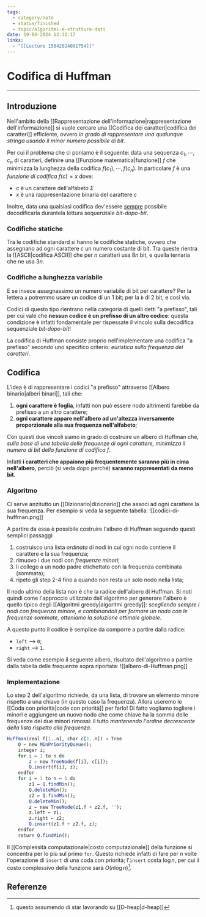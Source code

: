 ```yaml
---
tags:
  - category/note
  - status/finished
  - topic/algoritmi-e-strutture-dati
date: 19-04-2024 12:32:17
links:
  - "[[Lecture 15042024091754]]"
---
```

# Codifica di Huffman
---
## Introduzione
Nell'ambito della [[Rappresentazione dell'informazione|rappresentazione dell'informazione]] si vuole cercare una [[Codifica dei caratteri|codifica dei caratteri]] efficiente, ovvero _in grado di rappresentare una qualunque stringa usando il minor numero possibile di bit_.

Per cui il problema che ci poniamo è il seguente: data una sequenza $c_{1}, \cdots, c_{n}$ di caratteri, definire una [[Funzione matematica|funzione]] $f$ che minimizza la lunghezza della codifica $f(c_{1}), \cdots, f(c_{n})$. In particolare $f$ è una _funzione di codifica_ $f(c) = x$ dove:
- $c$ è un carattere dell'alfabeto $\Sigma$
- $x$ è una rappresentazione binaria del carattere $c$

Inoltre, data una qualsiasi codifica dev'essere <u>sempre</u> possibile decodificarla durantela lettura sequenziale _bit-dopo-bit_.

### Codifiche statiche
Tra le codifiche standard si hanno le codifiche statiche, ovvero che assegnano ad ogni carattere $c$ un numero costante di bit. Tra queste rientra la [[ASCII|codifica ASCII]] che per $n$ caratteri usa $8n$ bit, e quella ternaria che ne usa $3n$.

### Codifiche a lunghezza variabile
E se invece assegnassimo un numero variabile di bit per carattere? Per la lettera `a` potremmo usare un codice di un 1 bit; per la `b` di 2 bit, e così via.

Codici di questo tipo rientrano nella categoria di quelli detti "a prefisso", tali per cui vale che **nessun codice è un prefisso di un altro codice**: questa condizione è infatti fondamentale per rispessate il vincolo sulla decodifica sequenziale _bit-dopo-bit_!

La codifica di Huffman consiste proprio nell'implementare una codifica "a prefisso" secondo uno specifico criterio: _euristica sulla frequenza dei caratteri_.

## Codifica
L'idea è di rappresentare i codici "a prefisso" attraverso [[Albero binario|alberi binari]], tali che:
1. **ogni carattere è foglia**, infatti non può essere nodo altrimenti farebbe da prefisso a un altro carattere;
2. **ogni carattere appare nell'albero ad un'altezza inversamente proporzionale alla sua frequenza nell'alfabeto**;

Con questi due vincoli siamo in grado di costruire un albero di Huffman che, _sulla base di una tabella delle frequenze di ogni carattere, minimizza il numero di bit della funzione di codifica $f$_.

Infatti **i caratteri che appaiono più frequentemente saranno più in cima nell'albero**, perciò (si veda dopo perché) **saranno rappresentati da meno bit**.

### Algoritmo
Ci serve anzitutto un [[Dizionario|dizionario]] che associ ad ogni carattere la sua frequenza. Per esempio si veda la seguente tabella:
![[codici-di-huffman.png]]

A partire da essa è possibile costruire l'albero di Huffman seguendo questi semplici passaggi:
1. costruisco una lista _ordinata_ di nodi in cui ogni nodo contiene il carattere e la sua frequenza;
2. rimuovo i due nodi con _frequenze minori_;
3. li collego a un nodo padre etichettato con la frequenza combinata (sommata);
4. ripeto gli step 2-4 fino a quando non resta un solo nodo nella lista;

Il nodo ultimo della lista non è che la radice dell'albero di Huffman. Si noti quindi come l'approccio utilizzato dall'algoritmo per generare l'albero è quello tipico degli [[Algoritmi greedy|algoritmi greedy]]: _scegliendo sempre i nodi con frequenza minore, e combinandoli per formare un nodo con le frequenze sommate, otteniamo la soluzione ottimale globale_.

A questo punto il codice è semplice da comporre a partire dalla radice:
- `left` --> `0`;
- `right` --> `1`.

Si veda come esempio il seguente albero, risultato dell'algoritmo a partire dalla tabella delle frequenze sopra riportata:
![[albero-di-Huffman.png]]

### Implementazione
Lo step 2 dell'algoritmo richiede, da una lista, di trovare un elemento minore rispetto a una chiave (in questo caso la frequenza). Allora useremo le [[Coda con priorità|code con priorità]] per farlo! Di fatto vogliamo togliere i minori e aggiungere un nuovo nodo che come chiave ha la somma delle frequenze dei due minori rimossi: il tutto _mantenendo l'ordine decrescente della lista rispetto alla frequenza_.

```R
Huffman(real f[1..n], char c[1..n]) → Tree
	Q ← new MinPriorityQueue();
	integer i;
	for i ← 1 to n do
		z ← new TreeNode(f[i], c[i]);
		Q.insert(f[i], z);
	endfor
	for i ← 1 to n – 1 do
		z1 ← Q.findMin();
		Q.deleteMin();
		z2 ← Q.findMin();
		Q.deleteMin();
		z ← new TreeNode(z1.f + z2.f, '');
		z.left ← z1;
		z.right ← z2;
		Q.insert(z1.f + z2.f, z); 
	endfor
	return Q.findMin();
```

Il [[Complessità computazionale|costo computazionale]] della funzione si concentra per lo più sul primo `for`. Questo richiede infatti di fare per $n$ volte l'operazione di `insert` di una coda con priorità; l'`insert` costa $\log{n}$, per cui il costo complessivo della funzione sarà $O(n\log{n})$[^1].

## Referenze
[^1]: questo assumendo di star lavorando su [[D-heap|d-heap]]